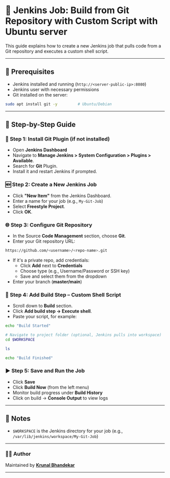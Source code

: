 # 🚀 Jenkins Job: Build from Git Repository with Custom Script with Ubuntu server

This guide explains how to create a new Jenkins job that pulls code from a Git repository and executes a custom shell script.

---

## 🧰 Prerequisites

- Jenkins installed and running (`http://<server-public-ip>:8080`)
- Jenkins user with necessary permissions
- Git installed on the server:

```bash
sudo apt install git -y         # Ubuntu/Debian
```

---

## 📁 Step-by-Step Guide

### 🔧 Step 1: Install Git Plugin (if not installed)

- Open **Jenkins Dashboard**
- Navigate to **Manage Jenkins > System Configuration > Plugins > Available**.
- Search for **Git** Plugin.
- Install it and restart Jenkins if prompted.

### 🆕 Step 2: Create a New Jenkins Job

- Click **"New Item"** from the Jenkins Dashboard.
- Enter a name for your job (e.g., `My-Git-Job`)
- Select **Freestyle Project**.
- Click **OK**.

### 🌐 Step 3: Configure Git Repository

- In the Source **Code Management** section, choose **Git**.
- Enter your Git repository URL:

```bash
https://github.com/<username>/<repo-name>.git
```

- If it's a private repo, add credentials:
  - Click **Add** next to **Credentials**
  - Choose type (e.g., Username/Password or SSH key)
  - Save and select them from the dropdown
- Enter your branch (**master/main**)

### 📝 Step 4: Add Build Step – Custom Shell Script

- Scroll down to **Build** section.
- Click **Add build step → Execute shell**.
- Paste your script, for example:

```bash
echo "Build Started"

# Navigate to project folder (optional, Jenkins pulls into workspace)
cd $WORKSPACE

ls

echo "Build Finished"
```

### ▶️ Step 5: Save and Run the Job

- Click **Save**
- Click **Build Now** (from the left menu)
- Monitor build progress under **Build History**
- Click on build → **Console Output** to view logs

---

## 🧪 Notes

- `$WORKSPACE` is the Jenkins directory for your job (e.g., `/var/lib/jenkins/workspace/My-Git-Job`)

---

### 👨‍💻 Author

Maintained by **[Krunal Bhandekar](https://www.linkedin.com/in/krunal-bhandekar/)**

---
